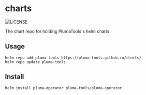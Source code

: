 # charts
[![LICENSE](https://img.shields.io/github/license/pluma-tools/charts.svg?style=flat-square)](/LICENSE)

The chart repo for holding PlumaTools's helm charts.

## Usage
```shell
helm repo add pluma-tools https://pluma-tools.github.io/charts/
helm repo update pluma-tools
```

## Install

```shell
helm install pluma-operator pluma-tools/pluma-operator
```
